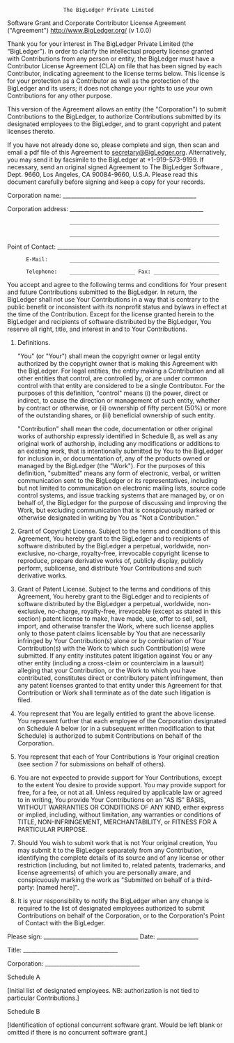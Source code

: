 

                      The BigLedger Private Limited
  Software Grant and Corporate Contributor License Agreement ("Agreement")
                      http://www.BigLedger.org/
                              (v 1.0.0)


   Thank you for your interest in The BigLedger Private Limited (the
   “BigLedger"). In order to clarify the intellectual property license
   granted with Contributions from any person or entity, the BigLedger
   must have a Contributor License Agreement (CLA) on file that has been
   signed by each Contributor, indicating agreement to the license terms
   below. This license is for your protection as a Contributor as well
   as the protection of the BigLedger and its users; it does not change
   your rights to use your own Contributions for any other purpose.

   This version of the Agreement allows an entity (the "Corporation") to
   submit Contributions to the BigLedger, to authorize Contributions 
   submitted by its designated employees to the BigLedger, and to grant 
   copyright and patent licenses thereto.

   If you have not already done so, please complete and sign, then scan and
   email a pdf file of this Agreement to secretary@BigLedger.org. Alternatively,
   you may send it by facsimile to the BigLedger at +1-919-573-9199. If
   necessary, send an original signed Agreement to The BigLedger Software
  , Dept. 9660, Los Angeles, CA 90084-9660, U.S.A.
   Please read this document carefully before signing and keep a copy for
   your records.

   Corporation name:    ________________________________________________

   Corporation address: ________________________________________________

                        ________________________________________________

                        ________________________________________________

   Point of Contact:    ________________________________________________

          E-Mail:       ________________________________________________

          Telephone:    _____________________ Fax: _____________________


   You accept and agree to the following terms and conditions for Your
   present and future Contributions submitted to the BigLedger. In
   return, the BigLedger shall not use Your Contributions in a way that
   is contrary to the public benefit or inconsistent with its nonprofit
   status and bylaws in effect at the time of the Contribution. Except
   for the license granted herein to the BigLedger and recipients of
   software distributed by the BigLedger, You reserve all right, title,
   and interest in and to Your Contributions.

   1. Definitions.

      "You" (or "Your") shall mean the copyright owner or legal entity
      authorized by the copyright owner that is making this Agreement
      with the BigLedger. For legal entities, the entity making a
      Contribution and all other entities that control, are controlled by,
      or are under common control with that entity are considered to be a
      single Contributor. For the purposes of this definition, "control"
      means (i) the power, direct or indirect, to cause the direction or
      management of such entity, whether by contract or otherwise, or
      (ii) ownership of fifty percent (50%) or more of the outstanding
      shares, or (iii) beneficial ownership of such entity.

      "Contribution" shall mean the code, documentation or other original
      works of authorship expressly identified in Schedule B, as well as
      any original work of authorship, including
      any modifications or additions to an existing work, that is intentionally
      submitted by You to the BigLedger for inclusion in, or
      documentation of, any of the products owned or managed by the
      BigLedger (the "Work"). For the purposes of this definition,
      "submitted" means any form of electronic, verbal, or written
      communication sent to the BigLedger or its representatives,
      including but not limited to communication on electronic mailing
      lists, source code control systems, and issue tracking systems
      that are managed by, or on behalf of, the BigLedger for the
      purpose of discussing and improving the Work, but excluding
      communication that is conspicuously marked or otherwise designated
      in writing by You as "Not a Contribution."

   2. Grant of Copyright License. Subject to the terms and conditions
      of this Agreement, You hereby grant to the BigLedger and to
      recipients of software distributed by the BigLedger a perpetual,
      worldwide, non-exclusive, no-charge, royalty-free, irrevocable
      copyright license to reproduce, prepare derivative works of,
      publicly display, publicly perform, sublicense, and distribute
      Your Contributions and such derivative works.

   3. Grant of Patent License. Subject to the terms and conditions of
      this Agreement, You hereby grant to the BigLedger and to recipients
      of software distributed by the BigLedger a perpetual, worldwide,
      non-exclusive, no-charge, royalty-free, irrevocable (except as
      stated in this section) patent license to make, have made, use,
      offer to sell, sell, import, and otherwise transfer the Work,
      where such license applies only to those patent claims licensable
      by You that are necessarily infringed by Your Contribution(s)
      alone or by combination of Your Contribution(s) with the Work to
      which such Contribution(s) were submitted. If any entity institutes
      patent litigation against You or any other entity (including a
      cross-claim or counterclaim in a lawsuit) alleging that your
      Contribution, or the Work to which you have contributed, constitutes
      direct or contributory patent infringement, then any patent licenses
      granted to that entity under this Agreement for that Contribution or
      Work shall terminate as of the date such litigation is filed.

   4. You represent that You are legally entitled to grant the above
      license. You represent further that each employee of the
      Corporation designated on Schedule A below (or in a subsequent
      written modification to that Schedule) is authorized to submit
      Contributions on behalf of the Corporation.

   5. You represent that each of Your Contributions is Your original
      creation (see section 7 for submissions on behalf of others).

   6. You are not expected to provide support for Your Contributions,
      except to the extent You desire to provide support. You may provide
      support for free, for a fee, or not at all. Unless required by
      applicable law or agreed to in writing, You provide Your
      Contributions on an "AS IS" BASIS, WITHOUT WARRANTIES OR CONDITIONS
      OF ANY KIND, either express or implied, including, without
      limitation, any warranties or conditions of TITLE, NON-INFRINGEMENT,
      MERCHANTABILITY, or FITNESS FOR A PARTICULAR PURPOSE.

   7. Should You wish to submit work that is not Your original creation,
      You may submit it to the BigLedger separately from any
      Contribution, identifying the complete details of its source and
      of any license or other restriction (including, but not limited
      to, related patents, trademarks, and license agreements) of which
      you are personally aware, and conspicuously marking the work as
      "Submitted on behalf of a third-party: [named here]".

   8. It is your responsibility to notify the BigLedger when any change
      is required to the list of designated employees authorized to submit
      Contributions on behalf of the Corporation, or to the Corporation's
      Point of Contact with the BigLedger.



   Please sign: __________________________________ Date: _______________

   Title:       __________________________________

   Corporation: __________________________________


Schedule A

   [Initial list of designated employees.  NB: authorization is not
    tied to particular Contributions.]




Schedule B

   [Identification of optional concurrent software grant.  Would be
    left blank or omitted if there is no concurrent software grant.]
